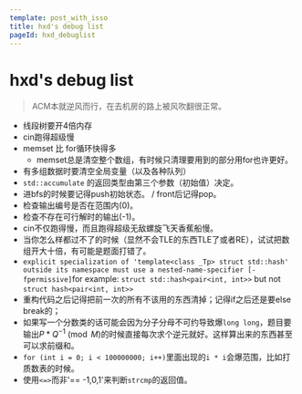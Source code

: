 ```yaml
---
template: post_with_isso
title: hxd's debug list
pageId: hxd_debuglist
---
```


# hxd's debug list

> ACM本就逆风而行，在去机房的路上被风吹翻很正常。

- 线段树要开4倍内存
- cin跑得超级慢
- memset 比 for循环快得多
  - memset总是清空整个数组，有时候只清理要用到的部分用for也许更好。
- 有多组数据时要清空全局变量（以及各种队列）
- `std::accumulate` 的返回类型由第三个参数（初始值）决定。
- 进bfs的时候要记得push初始状态。 / front后记得pop。
- 检查输出编号是否在范围内(0)。
- 检查不存在可行解时的输出(-1)。
- cin不仅跑得慢，而且跑得超级无敌螺旋飞天香蕉船慢。
- 当你怎么样都过不了的时候（显然不会TLE的东西TLE了或者RE），试试把数组开大十倍，有可能是题面打错了。
- `explicit specialization of 'template<class _Tp> struct std::hash' outside its namespace must use a nested-name-specifier [-fpermissive]`for example: `struct std::hash<pair<int, int>>` but not `struct hash<pair<int, int>>`
- 重构代码之后记得把前一次的所有不该用的东西清掉；记得if之后还是要else break的；
- 如果写一个分数类的话可能会因为分子分母不可约导致爆`long long`，题目要输出$P*Q^{-1} \pmod{M}$的时候直接每次求个逆元就好。这样算出来的东西甚至可以求前缀和。
- `for (int i = 0; i < 100000000; i++)`里面出现的`i * i`会爆范围，比如打质数表的时候。
- 使用`<=>`而非'== -1,0,1'来判断`strcmp`的返回值。

<div id="__comment"></div>

